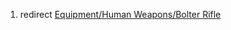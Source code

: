 1.  redirect [Equipment/Human Weapons/Bolter
    Rifle](Equipment/Human_Weapons/Bolter_Rifle "wikilink")